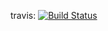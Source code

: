 

travis: [![Build Status](https://travis-ci.org/katoy/sample-testaculaa.png?branch=master)](https://travis-ci.org/katoy/sample-testacular)

